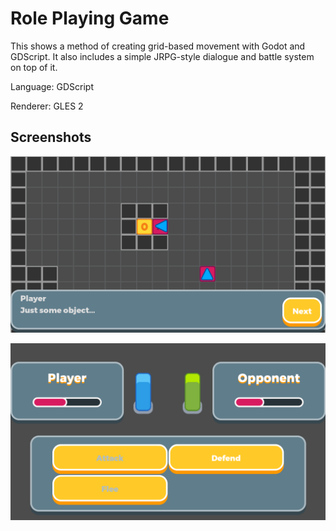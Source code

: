 # Role Playing Game

This shows a method of creating grid-based movement with Godot
and GDScript. It also includes a simple JRPG-style dialogue and
battle system on top of it.

Language: GDScript

Renderer: GLES 2

## Screenshots

![Screenshot](screenshots/object.png)

![Screenshot](screenshots/battle.png)
